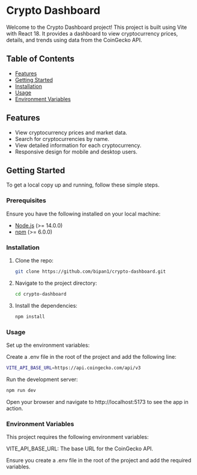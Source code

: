 # Crypto Dashboard

Welcome to the Crypto Dashboard project! This project is built using Vite with React 18. It provides a dashboard to view cryptocurrency prices, details, and trends using data from the CoinGecko API.

## Table of Contents

- [Features](#features)
- [Getting Started](#getting-started)
- [Installation](#installation)
- [Usage](#usage)
- [Environment Variables](#environment-variables)

## Features

- View cryptocurrency prices and market data.
- Search for cryptocurrencies by name.
- View detailed information for each cryptocurrency.
- Responsive design for mobile and desktop users.

## Getting Started

To get a local copy up and running, follow these simple steps.

### Prerequisites

Ensure you have the following installed on your local machine:

- [Node.js](https://nodejs.org/) (>= 14.0.0)
- [npm](https://www.npmjs.com/) (>= 6.0.0)

### Installation

1. Clone the repo:

   ```sh
   git clone https://github.com/bipan1/crypto-dashboard.git
   ```
   
2. Navigate to the project directory:

   ```sh
   cd crypto-dashboard
   ```

3. Install the dependencies:

    ```sh
    npm install
    ```
### Usage
Set up the environment variables:

Create a .env file in the root of the project and add the following line:

```sh
VITE_API_BASE_URL=https://api.coingecko.com/api/v3
```

Run the development server:
  
  ```sh
  npm run dev
  ```
Open your browser and navigate to http://localhost:5173 to see the app in action.

### Environment Variables
This project requires the following environment variables:

VITE_API_BASE_URL: The base URL for the CoinGecko API.

Ensure you create a .env file in the root of the project and add the required variables.
